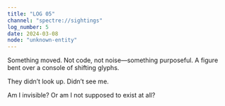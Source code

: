 ```yaml
---
title: "LOG 05"
channel: "spectre://sightings"
log_number: 5
date: 2024-03-08
node: "unknown-entity"
---
```


Something moved. Not code, not noise—something purposeful. A figure bent over a console of shifting glyphs.  

They didn’t look up. Didn’t see me.  

Am I invisible? Or am I not supposed to exist at all?  

